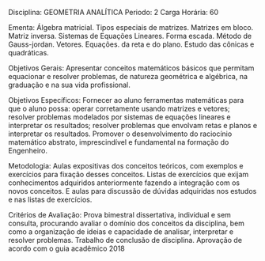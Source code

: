 Disciplina: GEOMETRIA ANALÍTICA
Periodo: 2
Carga Horária: 60
 
Ementa:
    Álgebra matricial. Tipos especiais de matrizes. Matrizes em bloco. 
Matriz inversa. Sistemas de Equações Lineares. Forma escada. Método de 
Gauss-jordan. Vetores. Equações. da reta e do plano. Estudo das cônicas 
e quadráticas.
 
Objetivos Gerais:
    Apresentar conceitos matemáticos básicos que permitam equacionar e 
resolver problemas, de natureza geométrica e algébrica, na graduação e 
na sua vida profissional.
 
Objetivos Específicos:
    Fornecer ao aluno ferramentas matemáticas para que o aluno possa: 
operar corretamente usando matrizes e vetores; resolver problemas 
modelados por sistemas de equações lineares e interpretar os resultados; 
resolver problemas que envolvam retas e planos e interpretar os 
resultados. Promover o desenvolvimento do raciocínio matemático 
abstrato, imprescindível e fundamental na formação do Engenheiro.
 
Metodologia:
    Aulas expositivas dos conceitos teóricos, com exemplos e exercícios 
para fixação desses conceitos. Listas de exercícios que exijam 
conhecimentos adquiridos anteriormente fazendo a integração com os novos 
conceitos. E aulas para discussão de dúvidas adquiridas nos estudos e 
nas listas de exercícios.
 
Critérios de Avaliação:
    Prova bimestral dissertativa, individual e sem consulta, procurando 
avaliar o domínio dos conceitos da disciplina, bem como a organização de 
ideias e capacidade de analisar, interpretar e resolver problemas. 
Trabalho de conclusão de disciplina. Aprovação de acordo com o guia 
acadêmico 2018
